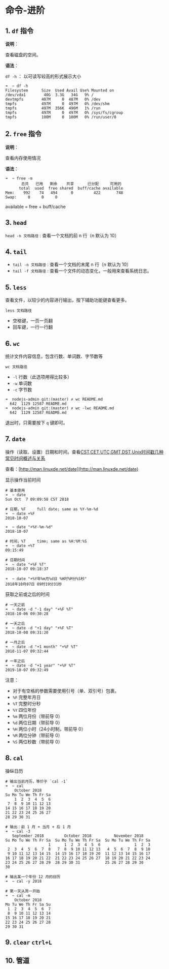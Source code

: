 # 命令-进阶

## 1. `df` 指令

**说明**：

查看磁盘的空间。

**语法**：

`df -h` ： 以可读写较高的形式展示大小

```shell
➜  ~ df -h
Filesystem      Size  Used Avail Use% Mounted on
/dev/vda1        40G  3.3G   34G   9% /
devtmpfs        487M     0  487M   0% /dev
tmpfs           497M     0  497M   0% /dev/shm
tmpfs           497M  356K  496M   1% /run
tmpfs           497M     0  497M   0% /sys/fs/cgroup
tmpfs           100M     0  100M   0% /run/user/0
```

## 2. `free` 指令

**说明**：

查看内存使用情况

**语法**：

```shell
➜  ~ free -m
       总共   已用   剩余    共享      已分配     可用的
      total  used  free shared  buff/cache available
Mem:    992    74   494      0         422       748
Swap:     0     0     0
```

available = free + buff/cache

## 3. `head`

`head -n 文档路径` : 查看一个文档的前 n 行（n 默认为 10）

## 4. `tail`

* `tail -n 文档路径` : 查看一个文档的末尾 n 行（n 默认为 10）
* `tail -f 文档路径` : 查看一个文件的动态变化，一般用来查看系统日志。

## 5. `less`

查看文件，以较少的内容进行输出，按下辅助功能键查看更多。

`less 文档路径`

* 空格键，一页一页翻
* 回车键，一行一行翻

## 6. `wc`

统计文件内容信息，包含行数、单词数、字节数等

`wc 文档路径`

* `-l` 行数（此选项用得比较多）
* `-w` 单词数
* `-c` 字节数

```shell
➜  nodejs-admin git:(master) ✗ wc README.md
  642  1129 12587 README.md
➜  nodejs-admin git:(master) ✗ wc -lwc README.md
  642  1129 12587 README.md
```

退出时，只需要按下 `q` 键即可。

## 7. `date`

操作（读取、设置）日期和时间。查看[CST,CET,UTC,GMT,DST,Unix时间戳几种常见时间概述与关系](https://blog.csdn.net/kongjiea/article/details/44061117)

查看：[http://man.linuxde.net/date](http://man.linuxde.net/date)

显示操作当前时间

```shell
# 基本使用
➜  ~ date
Sun Oct  7 09:09:58 CST 2018

# 日期，%F     full date; same as %Y-%m-%d
➜  ~ date +%F
2018-10-07

➜  ~ date "+%Y-%m-%d"
2018-10-07

# 时间，%T     time; same as %H:%M:%S
➜  ~ date +%T
09:15:49

# 日期时间
➜  ~ date "+%F %T"
2018-10-07 09:18:37

➜  ~ date "+%Y年%m月%d日 %H时%M分%S秒"
2018年10月07日 09时19分31秒
```

获取之前或之后的时间

```shell
# 一天之前
➜  ~ date -d "-1 day" "+%F %T"
2018-10-06 09:30:28

# 一天之后
➜  ~ date -d "+1 day" "+%F %T"
2018-10-08 09:31:20

# 一月之后
➜  ~ date -d "+1 month" "+%F %T"
2018-11-07 09:32:44

# 一年之后
➜  ~ date -d "+1 year" "+%F %T"
2019-10-07 09:32:49
```

注意：

* 对于有空格的参数需要使用引号（单、双引号）包裹。
* `%F` 完整年月日
* `%T` 完整时分秒
* `%Y` 四位年份
* `%m` 两位月份（带前导 0）
* `%d` 两位日期（带前导 0）
* `%H` 两位小时（24小时制，带前导 0）
* `%M` 两位分钟（带前导 0）
* `%S` 两位秒数（带前导 0）

## 8. `cal`

操纵日历

```shell
# 输出当前月历，等价于 `cal -1`
➜  ~ cal
    October 2018
Su Mo Tu We Th Fr Sa
    1  2  3  4  5  6
 7  8  9 10 11 12 13
14 15 16 17 18 19 20
21 22 23 24 25 26 27
28 29 30 31

# 输出：前 1 月 + 当月 + 后 1 月
➜  ~ cal -3
   September 2018         October 2018          November 2018
Su Mo Tu We Th Fr Sa  Su Mo Tu We Th Fr Sa  Su Mo Tu We Th Fr Sa
                   1      1  2  3  4  5  6               1  2  3
 2  3  4  5  6  7  8   7  8  9 10 11 12 13   4  5  6  7  8  9 10
 9 10 11 12 13 14 15  14 15 16 17 18 19 20  11 12 13 14 15 16 17
16 17 18 19 20 21 22  21 22 23 24 25 26 27  18 19 20 21 22 23 24
23 24 25 26 27 28 29  28 29 30 31           25 26 27 28 29 30
30

# 输出某一个年份 12 月的日历
➜  ~ cal -y 2018

# 第一天从周一开始
➜  ~ cal -m
    October 2018
Mo Tu We Th Fr Sa Su
 1  2  3  4  5  6  7
 8  9 10 11 12 13 14
15 16 17 18 19 20 21
22 23 24 25 26 27 28
29 30 31
```

## 9. `clear` `ctrl+L`

## 10. 管道